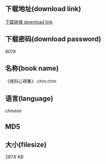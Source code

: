 ## 下载地址(download link)
[下载链接 download link](https://tutu365.netlify.app/?s=%E3%80%8A%E7%96%A1%E7%A7%91%E5%BF%83%E5%BE%97%E9%9B%86%E3%80%8B.chm)

## 下载密码(download password)
8078

## 名称(book name)
《疡科心得集》.chm.chm

## 语言(language)
chinese

## MD5


## 大小(filesize)
287.6 KB
